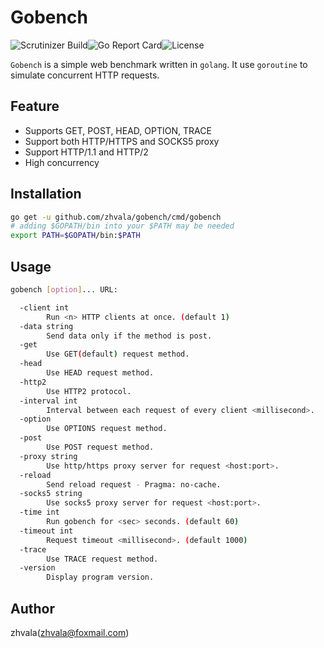 # Gobench

![Scrutinizer Build](https://img.shields.io/scrutinizer/build/g/filp/whoops.svg)![Go Report Card](https://goreportcard.com/badge/github.com/zhvala/gobench)![License](https://img.shields.io/badge/license-Apache%202.0-green.svg)

`Gobench` is a simple web benchmark written in `golang`. It use `goroutine` to simulate concurrent HTTP requests. 

## Feature

- Supports GET, POST, HEAD, OPTION, TRACE
- Support both HTTP/HTTPS and SOCKS5 proxy
- Support HTTP/1.1 and HTTP/2
- High concurrency

## Installation

```bash
go get -u github.com/zhvala/gobench/cmd/gobench
# adding $GOPATH/bin into your $PATH may be needed
export PATH=$GOPATH/bin:$PATH
```

## Usage

```bash
gobench [option]... URL:

  -client int
    	Run <n> HTTP clients at once. (default 1)
  -data string
    	Send data only if the method is post.
  -get
    	Use GET(default) request method.
  -head
    	Use HEAD request method.
  -http2
    	Use HTTP2 protocol.
  -interval int
    	Interval between each request of every client <millisecond>.
  -option
    	Use OPTIONS request method.
  -post
    	Use POST request method.
  -proxy string
    	Use http/https proxy server for request <host:port>.
  -reload
    	Send reload request - Pragma: no-cache.
  -socks5 string
    	Use socks5 proxy server for request <host:port>.
  -time int
    	Run gobench for <sec> seconds. (default 60)
  -timeout int
    	Request timeout <millisecond>. (default 1000)
  -trace
    	Use TRACE request method.
  -version
    	Display program version.
```

## Author
zhvala(zhvala@foxmail.com)